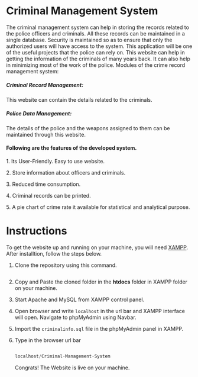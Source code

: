 # Criminal Management System
<p>The criminal management system can help in storing the records related to the police officers
and criminals. All these records can be maintained in a single database. Security is maintained
so as to ensure that only the authorized users will have access to the system. This application
will be one of the useful projects that the police can rely on. This website can help in getting
the information of the criminals of many years back. It can also help in minimizing most of
the work of the police. Modules of the crime record management system:
<h5>Criminal Record Management:</h5> This website can contain the details related to the criminals.
<h5>Police Data Management:</h5> The details of the police and the weapons assigned to them can be
maintained through this website.</p>

<h4>Following are the features of the developed system.</h4>
<p>1. Its User-Friendly. Easy to use website.</p>
<p>2. Store information about officers and criminals.</p>
<p>3. Reduced time consumption.</p>
<p>4. Criminal records can be printed.</p>
<p>5. A pie chart of crime rate it available for statistical and analytical purpose.</p>


# Instructions

To get the website up and running on your machine, you will need [XAMPP](https://www.apachefriends.org/download.html). After installtion, follow the steps below.

1. Clone the repository using this command.

   ```

   ```

2. Copy and Paste the cloned folder in the **htdocs** folder in XAMPP folder on your machine.

3. Start Apache and MySQL from XAMPP control panel.

4. Open browser and write `localhost` in the url bar and XAMPP interface will open. Navigate to phpMyAdmin using Navbar.

5. Import the `criminalinfo.sql` file in the phpMyAdmin panel in XAMPP.

6. Type in the browser url bar

   ```python 

   localhost/Criminal-Management-System

   ```

   Congrats! The Website is live on your machine.





